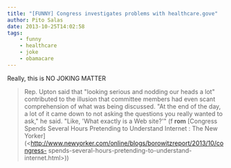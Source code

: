 ```yaml
---
title: "[FUNNY] Congress investigates problems with healthcare.gove"
author: Pito Salas
date: 2013-10-25T14:02:58
tags:
    - funny
    - healthcare
    - joke
    - obamacare
---
```




Really, this is NO JOKING MATTER

> Rep. Upton said that "looking serious and nodding our heads a lot"
> contributed to the illusion that committee members had even scant
> comprehension of what was being discussed. "At the end of the day, a lot of
> it came down to not asking the questions you really wanted to ask," he said.
> "Like, 'What exactly is a Web site?'" (f **rom**  [Congress Spends Several
> Hours Pretending to Understand Internet : The New
> Yorker](<http://www.newyorker.com/online/blogs/borowitzreport/2013/10/congress-
> spends-several-hours-pretending-to-understand-internet.html>))


